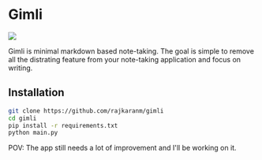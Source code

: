 # Gimli

![](https://preview.redd.it/e571idk17al41.png?width=640&crop=smart&auto=webp&s=24119648e7194bd5ced304428db5802b542a436b)

Gimli is minimal markdown based note-taking. The goal is simple to remove all the distrating feature from your note-taking application and focus on writing.

## Installation

```bash
git clone https://github.com/rajkaranm/gimli
cd gimli
pip install -r requirements.txt
python main.py
```

POV: The app still needs a lot of improvement and I'll be working on it.